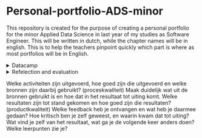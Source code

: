 # Personal-portfolio-ADS-minor
This repository is created for the purpose of creating a personal portfolio for the minor Applied Data Science in last year of my studies as Software Engineer. This will be written in dutch, while the chapter names will be in english. This is to help the teachers pinpoint quickly which part is where as most portfolios will be in English.

<details>
<summary>Datacamp</summary>
  Allemaal gedaan, een aantal iets later dan de deadline. Hoop dat het geen probleem is. <br>
  ![image](https://github.com/DavidH541/Personal-portfolio-ADS-minor/blob/main/datacamp.png?raw=true)
</details>

<details>
<summary>Refelection and evaluation</summary>
  Ik zal reflecteren met behulp van de STARR methode, zoals aangeraden werd door de scoring rubric en omdat het een favoriet is in De Haagse Hogeschool. Tevens gebruik ik deze methode vaak en is deze zeer beproefd.
  <details>
  <summary>Reflection on own contribution to the project</summary>
    Situatie: Ik kwam in het team Dialogue. Dit team kreeg de opdracht om sociale interactie in de vorm van een gesprek/dialoog te vergaren uit audio bestanden. Dit was met een internationale student in het team, waardoor wij alles in het engels hebben gebouwd en overlegd hebben.
    <br>Taken: Omdat we met scrum gingen werken, stonden de taken niet vast. Elke sprint werd er opnieuw gekeken naar de voortgang van het project en waar we in de aankomende sprint mee gingen werken. De taken die ik elke sprint heb uitgevoerd zijn terug te vinden op ons [scrum bord](https://tree.taiga.io/project/leanderloomans-smart-teddybear-dialogue/backlog). 
    <br>Acties: Zo nu en dan moet iemand het voortouw nemen. Dit om bijvoorbeeld iedereen op één lijn te krijgen, zodat iedereen weet waar hij of zij aan toe was. Deze taak heb ik vaak uitgevoerd. 
    <br>Resultaten:
    <br>Reflectie:
    <br>S: What was the situation? 
    <br>T: What was your task? 
    <br>A: What actions did you take, what did you do? 
    <br>R: What was the result, what happened? 
    <br>R: What did you learn (reflection)?
  </details>
  <br>  
  <details>
  <summary>Reflection on own learning objectives</summary>
    <br>
    
    <br>  
  </details>
  
  <details>
  <summary>Evaluation on the group project as a whole</summary>
  
  </details>
</details>

Welke activiteiten zijn uitgevoerd, hoe goed zijn die uitgevoerd en welke bronnen zijn daarbij gebruikt? (proceskwaliteit)  Maak duidelijk wat uit de bronnen gebruikt is en hoe dat in het resultaat tot uiting komt.
Welke resultaten zijn tot stand gekomen en hoe goed zijn die resultaten? (productkwaliteit)
Welke feedback heb je ontvangen en wat heb je daarmee gedaan?
Hoe kritisch ben je zelf geweest, en waarin kwam dat tot uiting?
Wat vind je zelf van het resultaat, wat ga je de volgende keer anders doen? Welke leerpunten zie je?
